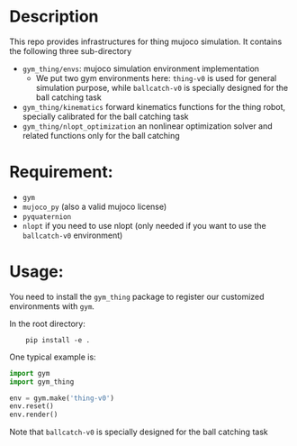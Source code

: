 # Description
This repo provides infrastructures for thing mujoco simulation. It contains the following three sub-directory    

- ``gym_thing/envs``: mujoco simulation environment implementation    
    - We put two gym environments here: ``thing-v0`` is used for general simulation purpose, while ``ballcatch-v0`` is 
    specially designed for the ball catching task
- ``gym_thing/kinematics`` forward kinematics functions for the thing robot, specially calibrated for the ball catching task
- ``gym_thing/nlopt_optimization`` an nonlinear optimization solver and related functions only for the ball catching

# Requirement:

- ``gym``
- ``mujoco_py`` (also a valid mujoco license)
- ``pyquaternion``
- ``nlopt`` if you need to use nlopt (only needed if you want to use the ``ballcatch-v0`` environment)

# Usage:
You need to install the ``gym_thing`` package to register our customized environments with ``gym``. 

In the root directory:
```
    pip install -e .
```

One typical example is:
```python
import gym
import gym_thing

env = gym.make('thing-v0')
env.reset()
env.render()
```

Note that ``ballcatch-v0`` is specially designed for the ball catching task

